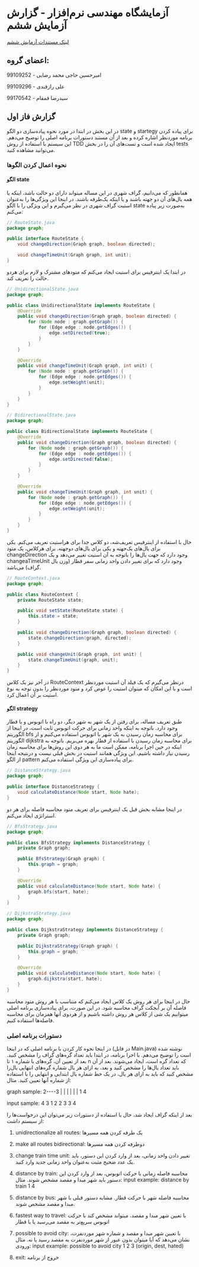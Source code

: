 # آزمایشگاه مهندسی نرم‌افزار - گزارش آزمایش ششم
[لینک مستندات آزمایش ششم](https://github.com/ssc-public/Software-Engineering-Lab/blob/main/courseworks/experiments/patterns-and-refactoring.md)

## اعضای گروه:
امیرحسین حاجی محمد رضایی - 99109252

علی رازقندی - 99109296

سید‌رضا قمقام - 99170542

## گزارش فاز اول
در این بخش در ابتدا در مورد نحوه پیاده‌سازی دو الگو state و startegy برای پیاده کردن برنامه موردنظر اشاره کرده و بعد از آن مستند دستورات برنامه اصلی را توضیح می‌دهم. این سیستم با استفاده از روش TDD ایجاد شده است و تست‌های آن را در بخش tests می‌توانید مشاهده کنید.

### نحوه اعمال کردن الگو‌ها
#### الگو state
همانطور که می‌دانیم، گراف شهری در این مساله میتواند دارای دو حالت باشد، اینکه یا همه یال‌های آن دو جهته باشند و یا اینکه یک‌طرفه باشند. در اینجا این ویژگی‌ها را به‌عنوان استیت گراف شهری در نظر می‌گیرم و این ویژگی را با الگو state به‌صورت زیر پیاده می‌کنم:

```java
// RouteState.java
package graph;

public interface RouteState {
    void changeDirection(Graph graph, boolean directed);

    void changeTimeUnit(Graph graph, int unit);
}
```

در ابتدا یک اینترفیس برای استیت ایجاد می‌کنم که متود‌های مشترک و لازم برای هردو حالت را تعریف کند.
```java
// UnidirectionalState.java
package graph;

public class UnidirectionalState implements RouteState {
    @Override
    public void changeDirection(Graph graph, boolean directed) {
        for (Node node : graph.getGraph()) {
            for (Edge edge : node.getEdges()) {
                edge.setDirected(true);
            }
        }
    }

    @Override
    public void changeTimeUnit(Graph graph, int unit) {
        for (Node node : graph.getGraph()) {
            for (Edge edge : node.getEdges()) {
                edge.setWeight(unit);
            }
        }
    }
}
```

```java
// BidirectionalState.java
package graph;

public class BidirectionalState implements RouteState {
    @Override
    public void changeDirection(Graph graph, boolean directed) {
        for (Node node : graph.getGraph()) {
            for (Edge edge : node.getEdges()) {
                edge.setDirected(false);
            }
        }
    }

    @Override
    public void changeTimeUnit(Graph graph, int unit) {
        for (Node node : graph.getGraph()) {
            for (Edge edge : node.getEdges()) {
                edge.setWeight(unit);
            }
        }
    }
}
```

حال با استفاده از اینترفیس تعریف‌شه، دو کلاس جدا برای هراستیت تعریف می‌کنم. یکی برای یال‌های یک‌جهته و یکی برای یال‌های دو‌جهته. برای هرکلاس، یک متود changeDirection وجود دارد که جهت یال‌ها را با‌توجه به آن استیت تغییر می‌دهد و یک changeaTimeUnit وجود دارد که برای تغییر دادن واحد زمانی سفر قطار (وزن یال‌ گراف) می‌باشد.

```java
// RouteContext.java
package graph;

public class RouteContext {
    private RouteState state;

    public void setState(RouteState state) {
        this.state = state;
    }

    public void changeDirection(Graph graph, boolean directed) {
        state.changeDirection(graph, directed);
    }

    public void changeUnit(Graph graph, int unit) {
        state.changeTimeUnit(graph, unit);
    }
}
```

در آخر نیز یک کلاس RouteContext درنظر می‌گیرم که یک فیلد آن استیت مورد‌نظر است و با این امکان که میتوان استیت را عوض کرد و متود موردنظر را بدون توجه به نوع استیت بر آن اعمال کرد.

#### الگو strategy
طبق تعریف مساله، برای رفتن از یک شهر به شهر دیگر، دو راه با اتوبوس و یا قطار وجود دارد. با‌توجه به اینکه واحد زمانی برای حرکت اتوبوس ثابت است، در اینجا از الگوریتم bfs برای محاسبه زمان رسیدن به یک شهر با اتوبوس استفاده می‌کنیم و از الگوریتم dijkstra برای محاسبه زمان رسیدن با استفاده از قطار بهره می‌بریم. با‌توجه به اینکه در حین اجرا برنامه، ممکن است ما به هر دوی این روش‌ها برای محاسبه زمان رسیدن نیاز داشته باشیم، این ویژگی همانند استیت در بخش قبلی نیست و درنتیجه اینجا از الگو pattern برای پیاده‌سازی این ویژگی استفاده می‌کنم.

```java
// DistanceStrategy.java
package graph;

public interface DistanceStrategy {
    void calculateDistance(Node start, Node hate);
}
```

در اینجا مشابه بخش قبل یک اینترفیس برای تعریف متود محاسبه فاصله برای هر دو استراتژی ایجاد می‌کنم.
```java
// BfsStrategy.java
package graph;

public class BfsStrategy implements DistanceStrategy {
    private Graph graph;

    public BfsStrategy(Graph graph) {
        this.graph = graph;
    }

    @Override
    public void calculateDistance(Node start, Node hate) {
        graph.bfs(start, hate);
    }
}
```

```java
// DijkstraStrategy.java
package graph;

public class DijkstraStrategy implements DistanceStrategy {
    private Graph graph;

    public DijkstraStrategy(Graph graph) {
        this.graph = graph;
    }

    @Override
    public void calculateDistance(Node start, Node hate) {
        graph.dijkstra(start, hate);
    }
}
```

حال در اینجا برای هر روش یک کلاس ایجاد می‌کنم که متناسب با هر روش متود محاسبه فاصله آن بر آبجکت گراف محاسبه شود. در این صورت، برای پیاده‌سازی برنامه اصلی میتوانیم یک شی از کلاس هر روش داشته باشیم و از هردوی آنها همزمان برای محاسبه فاصله‌ها استفاده کنیم.


### دستورات برنامه اصلی 
در اینجا نحوه کار کردن با برنامه اصلی که در اینجا (در فایل Main.java) نوشته شده است را توضیح می‌دهم. با احرا برنامه، در ابتدا باید تعداد گره‌های گراف را مشخص کنید. بعد از تعیین آن، گره‌های با شماره ۱ تا n که تعداد گره است، ایجاد می‌شوند. بعد از آن باید تعداد یال‌ها را مشخص کنید و بعد،‌ به ازای هر یال شماره گره‌های انتهایی یال‌را مشخص کنید که باید به ازای هر یال، در یک خط شماره یال ابتدایی و انتهایی را با استفاده از شماره آنها تعیین کنید. مثال:

graph sample:
2----3
|    |
|    |
|    |
1    4

input sample:
4
3
1 2
2 3
3 4

بعد از اینکه گراف ایجاد شد، حال با استفاده از دستورات زیر می‌توان این درخواست‌ها را از سیستم داشت:
1. unidirectionalize all routes: یک طرفه کردن همه مسیرها
2. make all routes bidirectional: دو‌طرفه کردن همه مسیر‌ها
3. change train time unit: تغییر دادن واحد زمانی، بعد از وارد کردن این دستور، باید یک عدد ضحیح مثبت به‌عنوان واحد زمانی جدید وارد کنید.
4. distance by train: محاسبه فاصله زمانی با حرکت اتوبوس، بعد از وارد کردن این دستور باید شهر مبدا و مقصد مشخص شوند. مثال:
input example:
distance by train
1 4

5. distance by bus: محاسبه فاصله شهر با حرکت قطار. مشابه دستور قبلی با شهر مبدا و مقصد مشخص شوند.
6. fastest way to travel: با تعیین شهر مبدا و مقصد، میتواند مشخص کند با حرکت اتوبوس سریع‌تر به مقصد می‌رسید یا با قطار
7. possible to avoid city: با تعیین شهر مبدا و مقصد و شماره شهر مورد‌نفرت، نشان می‌دهد که آیا میتوان بدون عبور از شهر مورد‌نفرت به مقصد رسید یا نه. مثال ورودی:
input example:
possible to avoid city
1 2 3 (origin, dest, hated)
8. exit: خروج از برنامه

